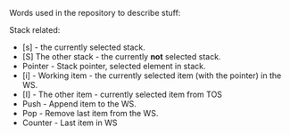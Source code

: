 Words used in the repository to describe stuff:

Stack related:

- [s] - the currently selected stack.
- [S] The other stack - the currently **not** selected stack.
- Pointer - Stack pointer, selected element in stack.
- [i] - Working item - the currently selected item (with the pointer) in the WS.
- [I] - The other item - currently selected item from TOS
- Push - Append item to the WS.
- Pop - Remove last item from the WS.
- Counter - Last item in WS
